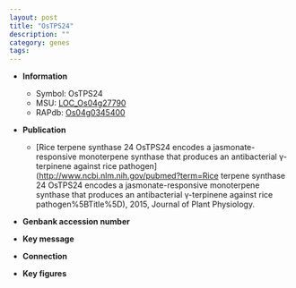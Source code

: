 ```yaml
---
layout: post
title: "OsTPS24"
description: ""
category: genes
tags: 
---
```


* **Information**  
    + Symbol: OsTPS24  
    + MSU: [LOC_Os04g27790](http://rice.plantbiology.msu.edu/cgi-bin/ORF_infopage.cgi?orf=LOC_Os04g27790)  
    + RAPdb: [Os04g0345400](http://rapdb.dna.affrc.go.jp/viewer/gbrowse_details/irgsp1?name=Os04g0345400)  

* **Publication**  
    + [Rice terpene synthase 24 OsTPS24 encodes a jasmonate-responsive monoterpene synthase that produces an antibacterial γ-terpinene against rice pathogen](http://www.ncbi.nlm.nih.gov/pubmed?term=Rice terpene synthase 24 OsTPS24 encodes a jasmonate-responsive monoterpene synthase that produces an antibacterial γ-terpinene against rice pathogen%5BTitle%5D), 2015, Journal of Plant Physiology.

* **Genbank accession number**  

* **Key message**  

* **Connection**  

* **Key figures**  


